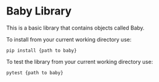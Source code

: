 # Baby Library

This is a basic library that contains objects called Baby. 

To install from your current working directory use:

`pip install {path to baby}`

To test the library from your current working directory use:

`pytest {path to baby}`



